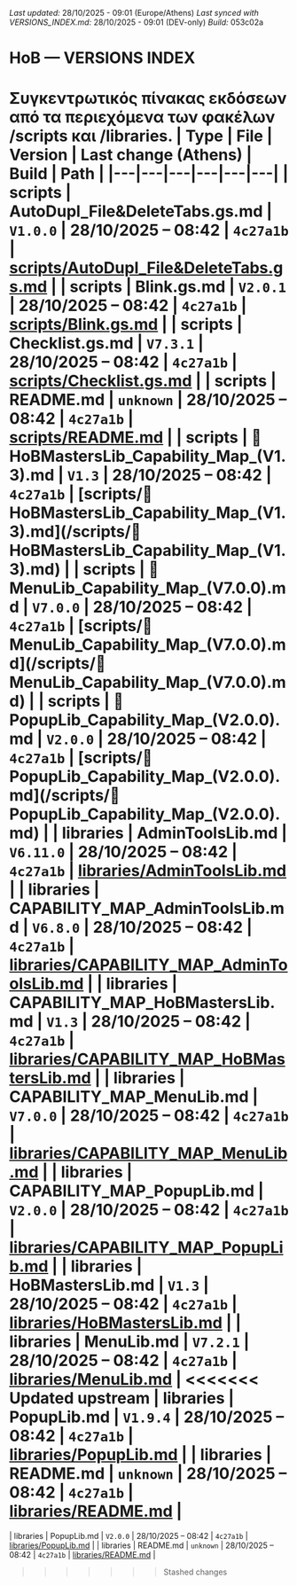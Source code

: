 *Last updated:* 28/10/2025 - 09:01 (Europe/Athens)
*Last synced with VERSIONS_INDEX.md:* 28/10/2025 - 09:01 (DEV-only)
*Build:* 053c02a

# HoB — VERSIONS INDEX
Συγκεντρωτικός πίνακας εκδόσεων από τα περιεχόμενα των φακέλων **/scripts** και **/libraries**.
| Type | File | Version | Last change (Athens) | Build | Path |
|---|---|---|---|---|---|
| scripts | AutoDupl_File&DeleteTabs.gs.md | `V1.0.0` | 28/10/2025 – 08:42 | `4c27a1b` | [scripts/AutoDupl_File&DeleteTabs.gs.md](/scripts/AutoDupl_File&DeleteTabs.gs.md) |
| scripts | Blink.gs.md | `V2.0.1` | 28/10/2025 – 08:42 | `4c27a1b` | [scripts/Blink.gs.md](/scripts/Blink.gs.md) |
| scripts | Checklist.gs.md | `V7.3.1` | 28/10/2025 – 08:42 | `4c27a1b` | [scripts/Checklist.gs.md](/scripts/Checklist.gs.md) |
| scripts | README.md | `unknown` | 28/10/2025 – 08:42 | `4c27a1b` | [scripts/README.md](/scripts/README.md) |
| scripts | 🧩 HoBMastersLib_Capability_Map_(V1.3).md | `V1.3` | 28/10/2025 – 08:42 | `4c27a1b` | [scripts/🧩 HoBMastersLib_Capability_Map_(V1.3).md](/scripts/🧩 HoBMastersLib_Capability_Map_(V1.3).md) |
| scripts | 🧩 MenuLib_Capability_Map_(V7.0.0).md | `V7.0.0` | 28/10/2025 – 08:42 | `4c27a1b` | [scripts/🧩 MenuLib_Capability_Map_(V7.0.0).md](/scripts/🧩 MenuLib_Capability_Map_(V7.0.0).md) |
| scripts | 🧩 PopupLib_Capability_Map_(V2.0.0).md | `V2.0.0` | 28/10/2025 – 08:42 | `4c27a1b` | [scripts/🧩 PopupLib_Capability_Map_(V2.0.0).md](/scripts/🧩 PopupLib_Capability_Map_(V2.0.0).md) |
| libraries | AdminToolsLib.md | `V6.11.0` | 28/10/2025 – 08:42 | `4c27a1b` | [libraries/AdminToolsLib.md](/libraries/AdminToolsLib.md) |
| libraries | CAPABILITY_MAP_AdminToolsLib.md | `V6.8.0` | 28/10/2025 – 08:42 | `4c27a1b` | [libraries/CAPABILITY_MAP_AdminToolsLib.md](/libraries/CAPABILITY_MAP_AdminToolsLib.md) |
| libraries | CAPABILITY_MAP_HoBMastersLib.md | `V1.3` | 28/10/2025 – 08:42 | `4c27a1b` | [libraries/CAPABILITY_MAP_HoBMastersLib.md](/libraries/CAPABILITY_MAP_HoBMastersLib.md) |
| libraries | CAPABILITY_MAP_MenuLib.md | `V7.0.0` | 28/10/2025 – 08:42 | `4c27a1b` | [libraries/CAPABILITY_MAP_MenuLib.md](/libraries/CAPABILITY_MAP_MenuLib.md) |
| libraries | CAPABILITY_MAP_PopupLib.md | `V2.0.0` | 28/10/2025 – 08:42 | `4c27a1b` | [libraries/CAPABILITY_MAP_PopupLib.md](/libraries/CAPABILITY_MAP_PopupLib.md) |
| libraries | HoBMastersLib.md | `V1.3` | 28/10/2025 – 08:42 | `4c27a1b` | [libraries/HoBMastersLib.md](/libraries/HoBMastersLib.md) |
| libraries | MenuLib.md | `V7.2.1` | 28/10/2025 – 08:42 | `4c27a1b` | [libraries/MenuLib.md](/libraries/MenuLib.md) |
<<<<<<< Updated upstream
| libraries | PopupLib.md | `V1.9.4` | 28/10/2025 – 08:42 | `4c27a1b` | [libraries/PopupLib.md](/libraries/PopupLib.md) |
| libraries | README.md | `unknown` | 28/10/2025 – 08:42 | `4c27a1b` | [libraries/README.md](/libraries/README.md) |
=======
| libraries | PopupLib.md | `V2.0.0` | 28/10/2025 – 08:42 | `4c27a1b` | [libraries/PopupLib.md](/libraries/PopupLib.md) |
| libraries | README.md | `unknown` | 28/10/2025 – 08:42 | `4c27a1b` | [libraries/README.md](/libraries/README.md) |
>>>>>>> Stashed changes
